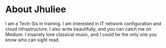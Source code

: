 # About Jhuliee

I am a Tech-Sis in training.
I am interested in IT network configuration and cloud infrastructure.
I also write beautifully, and you can catch me on Medium.
I insanely love classical music, and I could be the only one you know who can sight read.